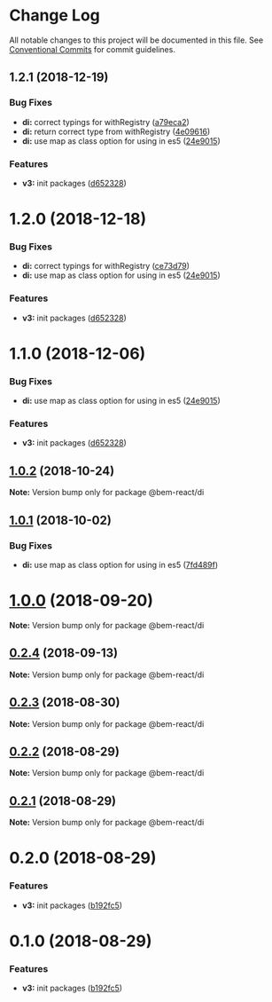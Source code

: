 # Change Log

All notable changes to this project will be documented in this file.
See [Conventional Commits](https://conventionalcommits.org) for commit guidelines.

## 1.2.1 (2018-12-19)


### Bug Fixes

* **di:** correct typings for withRegistry ([a79eca2](https://github.com/bem/bem-react/tree/master/packages/di/commit/a79eca2))
* **di:** return correct type from withRegistry ([4e09616](https://github.com/bem/bem-react/tree/master/packages/di/commit/4e09616))
* **di:** use map as class option for using in es5 ([24e9015](https://github.com/bem/bem-react/tree/master/packages/di/commit/24e9015))


### Features

* **v3:** init packages ([d652328](https://github.com/bem/bem-react/tree/master/packages/di/commit/d652328))





# 1.2.0 (2018-12-18)


### Bug Fixes

* **di:** correct typings for withRegistry ([ce73d79](https://github.com/bem/bem-react/tree/master/packages/di/commit/ce73d79))
* **di:** use map as class option for using in es5 ([24e9015](https://github.com/bem/bem-react/tree/master/packages/di/commit/24e9015))


### Features

* **v3:** init packages ([d652328](https://github.com/bem/bem-react/tree/master/packages/di/commit/d652328))





# 1.1.0 (2018-12-06)


### Bug Fixes

* **di:** use map as class option for using in es5 ([24e9015](https://github.com/bem/bem-react/tree/master/packages/di/commit/24e9015))


### Features

* **v3:** init packages ([d652328](https://github.com/bem/bem-react/tree/master/packages/di/commit/d652328))





<a name="1.0.2"></a>
## [1.0.2](https://github.com/bem/bem-react-core/compare/@bem-react/di@1.0.1...@bem-react/di@1.0.2) (2018-10-24)

**Note:** Version bump only for package @bem-react/di





<a name="1.0.1"></a>
## [1.0.1](https://github.com/bem/bem-react-core/compare/@bem-react/di@0.2.4...@bem-react/di@1.0.1) (2018-10-02)


### Bug Fixes

* **di:** use map as class option for using in es5 ([7fd489f](https://github.com/bem/bem-react-core/commit/7fd489f))





<a name="1.0.0"></a>
# [1.0.0](https://github.com/bem/bem-react-core/compare/@bem-react/di@0.2.4...@bem-react/di@1.0.0) (2018-09-20)

**Note:** Version bump only for package @bem-react/di





<a name="0.2.4"></a>
## [0.2.4](https://github.com/bem/bem-react-core/compare/@bem-react/di@0.2.3...@bem-react/di@0.2.4) (2018-09-13)

**Note:** Version bump only for package @bem-react/di





<a name="0.2.3"></a>
## [0.2.3](https://github.com/bem/bem-react-core/compare/@bem-react/di@0.2.2...@bem-react/di@0.2.3) (2018-08-30)

**Note:** Version bump only for package @bem-react/di





<a name="0.2.2"></a>
## [0.2.2](https://github.com/bem/bem-react-core/compare/@bem-react/di@0.2.1...@bem-react/di@0.2.2) (2018-08-29)

**Note:** Version bump only for package @bem-react/di





<a name="0.2.1"></a>
## [0.2.1](https://github.com/bem/bem-react-core/compare/@bem-react/di@0.2.0...@bem-react/di@0.2.1) (2018-08-29)

**Note:** Version bump only for package @bem-react/di





<a name="0.2.0"></a>
# 0.2.0 (2018-08-29)


### Features

* **v3:** init packages ([b192fc5](https://github.com/bem/bem-react-core/commit/b192fc5))





<a name="0.1.0"></a>
# 0.1.0 (2018-08-29)


### Features

* **v3:** init packages ([b192fc5](https://github.com/bem/bem-react-core/commit/b192fc5))
